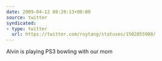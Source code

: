 ```yaml
---
date: 2009-04-12 08:29:13+00:00
source: twitter
syndicated:
- type: twitter
  url: https://twitter.com/roytang/statuses/1502055908/
---
```


Alvin is playing PS3 bowling with our mom